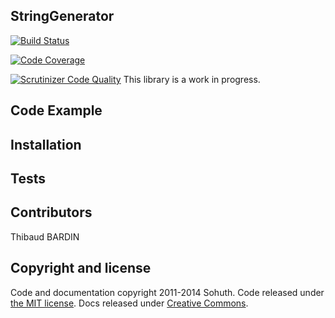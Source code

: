 ## StringGenerator
[![Build Status](https://travis-ci.org/Sohuth/A3_GRP1_PSR.svg?branch=master)](https://travis-ci.org/Sohuth/A3_GRP1_PSR)

[![Code Coverage](https://scrutinizer-ci.com/g/Sohuth/A3_GRP1_PSR/badges/coverage.png?b=master)](https://scrutinizer-ci.com/g/Sohuth/A3_GRP1_PSR/?branch=master)

[![Scrutinizer Code Quality](https://scrutinizer-ci.com/g/Sohuth/A3_GRP1_PSR/badges/quality-score.png?b=master)](https://scrutinizer-ci.com/g/Sohuth/A3_GRP1_PSR/?branch=master)
This library is a work in progress.

## Code Example


## Installation


## Tests


## Contributors

Thibaud BARDIN

## Copyright and license

Code and documentation copyright 2011-2014 Sohuth. Code released under [the MIT license](LICENSE). Docs released under [Creative Commons](docs/LICENSE).